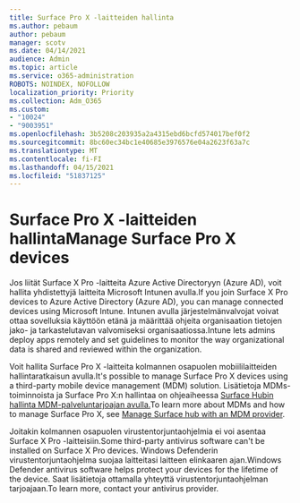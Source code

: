 ```yaml
---
title: Surface Pro X -laitteiden hallinta
ms.author: pebaum
author: pebaum
manager: scotv
ms.date: 04/14/2021
audience: Admin
ms.topic: article
ms.service: o365-administration
ROBOTS: NOINDEX, NOFOLLOW
localization_priority: Priority
ms.collection: Adm_O365
ms.custom:
- "10024"
- "9003951"
ms.openlocfilehash: 3b5208c203935a2a4315ebd6bcfd574017bef0f2
ms.sourcegitcommit: 8bc60ec34bc1e40685e3976576e04a2623f63a7c
ms.translationtype: MT
ms.contentlocale: fi-FI
ms.lasthandoff: 04/15/2021
ms.locfileid: "51837125"
---
```

# <a name="manage-surface-pro-x-devices"></a><span data-ttu-id="b96bf-102">Surface Pro X -laitteiden hallinta</span><span class="sxs-lookup"><span data-stu-id="b96bf-102">Manage Surface Pro X devices</span></span>

<span data-ttu-id="b96bf-103">Jos liität Surface X Pro -laitteita Azure Active Directoryyn (Azure AD), voit hallita yhdistettyjä laitteita Microsoft Intunen avulla.</span><span class="sxs-lookup"><span data-stu-id="b96bf-103">If you join Surface X Pro devices to Azure Active Directory (Azure AD), you can manage connected devices using Microsoft Intune.</span></span> <span data-ttu-id="b96bf-104">Intunen avulla järjestelmänvalvojat voivat ottaa sovelluksia käyttöön etänä ja määrittää ohjeita organisaation tietojen jako- ja tarkastelutavan valvomiseksi organisaatiossa.</span><span class="sxs-lookup"><span data-stu-id="b96bf-104">Intune lets admins deploy apps remotely and set guidelines to monitor the way organizational data is shared and reviewed within the organization.</span></span>

<span data-ttu-id="b96bf-105">Voit hallita Surface Pro X -laitteita kolmannen osapuolen mobiililaitteiden hallintaratkaisun avulla.</span><span class="sxs-lookup"><span data-stu-id="b96bf-105">It's possible to manage Surface Pro X devices using a third-party mobile device management (MDM) solution.</span></span> <span data-ttu-id="b96bf-106">Lisätietoja MDMs-toiminnoista ja Surface Pro X:n hallintaa on ohjeaiheessa [Surface Hubin hallinta MDM-palveluntarjoajan avulla.](https://docs.microsoft.com/surface-hub/manage-settings-with-mdm-for-surface-hub)</span><span class="sxs-lookup"><span data-stu-id="b96bf-106">To learn more about MDMs and how to manage Surface Pro X, see [Manage Surface hub with an MDM provider](https://docs.microsoft.com/surface-hub/manage-settings-with-mdm-for-surface-hub).</span></span>

<span data-ttu-id="b96bf-107">Joitakin kolmannen osapuolen virustentorjuntaohjelmia ei voi asentaa Surface X Pro -laitteisiin.</span><span class="sxs-lookup"><span data-stu-id="b96bf-107">Some third-party antivirus software can't be installed on Surface X Pro devices.</span></span> <span data-ttu-id="b96bf-108">Windows Defenderin virustentorjuntaohjelma suojaa laitteitasi laitteen elinkaaren ajan.</span><span class="sxs-lookup"><span data-stu-id="b96bf-108">Windows Defender antivirus software helps protect your devices for the lifetime of the device.</span></span> <span data-ttu-id="b96bf-109">Saat lisätietoja ottamalla yhteyttä virustentorjuntaohjelman tarjoajaan.</span><span class="sxs-lookup"><span data-stu-id="b96bf-109">To learn more, contact your antivirus provider.</span></span>


